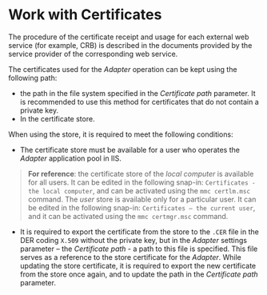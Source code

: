 # Work with Certificates

The procedure of the certificate receipt and usage for each external web service (for example, CRB) is described in the documents provided by the service provider of the corresponding web service.

The certificates used for the *Adapter* operation can be kept using the following path:

- the path in the file system specified in the *Certificate path* parameter. It is recommended to use this method for certificates that do not contain a private key.
- In the certificate store.

When using the store, it is required to meet the following conditions:

- The certificate store must be available for a user who operates the *Adapter* application pool in IIS.

> **For reference**: the certificate store of the *local computer* is available for all users. It can be edited in the following snap-in: `Certificates - the local computer`, and can be activated using the `mmc certlm.msc` command. The *user* store is available only for a particular user. It can be edited in the following snap-in: `Certificates – the current user`, and it can be activated using the `mmc certmgr.msc` command.

- It is required to export the certificate from the store to the `.CER` file in the DER coding `X.509` without the private key, but in the *Adapter* settings parameter – the *Certificate path* - a path to this file is specified.  This file serves as a reference to the store certificate for the *Adapter*. While updating the store certificate, it is required to export the new certificate from the store once again, and to update the path in the *Certificate path* parameter.